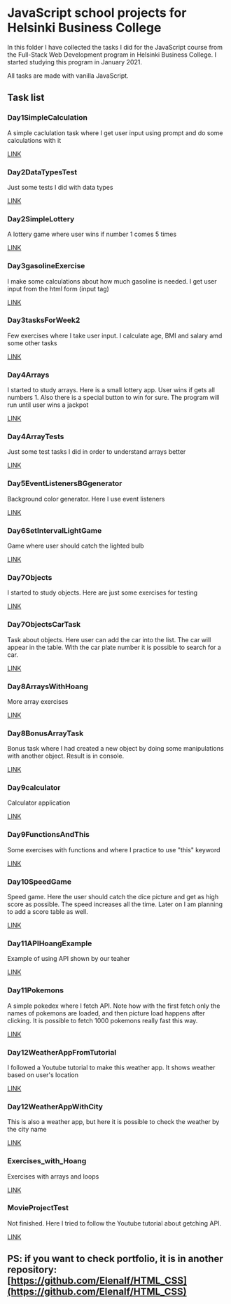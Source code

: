 # JavaScript school projects for Helsinki Business College

In this folder I have collected the tasks I did for the JavaScript course from the Full-Stack Web Development program in Helsinki Business College. I started studying this program in January 2021.

All tasks are made with vanilla JavaScript.

## Task list

### Day1SimpleCalculation

A simple caclulation task where I get user input using prompt and do some calculations with it

[LINK](https://elenaif.github.io/JS/Day1SimpleCalculation/index.html)

### Day2DataTypesTest

Just some tests I did with data types

[LINK](https://elenaif.github.io/JS/Day2DataTypesTest/index.html)

### Day2SimpleLottery

A lottery game where user wins if number 1 comes 5 times

[LINK](https://elenaif.github.io/JS/Day2SimpleLottery/index.html)

### Day3gasolineExercise

I make some calculations about how much gasoline is needed. I get user input from the html form (input tag)

[LINK](https://elenaif.github.io/JS/Day3gasolineExercise/index.html)

### Day3tasksForWeek2

Few exercises where I take user input. I calculate age, BMI and salary amd some other tasks

[LINK](https://elenaif.github.io/JS/Day3tasksForWeek2/index.html)

### Day4Arrays

I started to study arrays. Here is a small lottery app. User wins if gets all numbers 1. Also there is a special button to win for sure. The program will run until user wins a jackpot

[LINK](https://elenaif.github.io/JS/Day4Arrays/index.html)

### Day4ArrayTests

Just some test tasks I did in order to understand arrays better

[LINK](https://elenaif.github.io/JS/Day4ArrayTests/index.html)

### Day5EventListenersBGgenerator

Background color generator. Here I use event listeners

[LINK](https://elenaif.github.io/JS/Day5EventListenersBGgenerator/index.html)

### Day6SetIntervalLightGame

Game where user should catch the lighted bulb

[LINK](https://elenaif.github.io/JS/Day6SetIntervalLightGame/index.html)

### Day7Objects

I started to study objects. Here are just some exercises for testing

[LINK](https://elenaif.github.io/JS/Day7Objects/index.html)

### Day7ObjectsCarTask

Task about objects. Here user can add the car into the list. The car will appear in the table. With the car plate number it is possible to search for a car.

[LINK](https://elenaif.github.io/JS/Day7ObjectsCarTask/index.html)

### Day8ArraysWithHoang

More array exercises

[LINK](https://elenaif.github.io/JS/Day8ArraysWithHoang/index.html)

### Day8BonusArrayTask

Bonus task where I had created a new object by doing some manipulations with another object. Result is in console.

[LINK](https://elenaif.github.io/JS/Day8BonusArrayTask/index.html)

### Day9calculator

Calculator application

[LINK](https://elenaif.github.io/JS/Day9calculator/index.html)

### Day9FunctionsAndThis

Some exercises with functions and where I practice to use "this" keyword

[LINK](https://elenaif.github.io/JS/Day9FunctionsAndThis/index.html)

### Day10SpeedGame

Speed game. Here the user should catch the dice picture and get as high score as possible. The speed increases all the time. Later on I am planning to add a score table as well.

[LINK](https://elenaif.github.io/JS/Day10SpeedGame/index.html)

### Day11APIHoangExample

Example of using API shown by our teaher

[LINK](https://elenaif.github.io/JS/Day11APIHoangExample/index.html)

### Day11Pokemons

A simple pokedex where I fetch API. Note how with the first fetch only the names of pokemons are loaded, and then picture load happens after clicking. It is possible to fetch 1000 pokemons really fast this way.

[LINK](https://elenaif.github.io/JS/Day11Pokemons/index.html)

### Day12WeatherAppFromTutorial

I followed a Youtube tutorial to make this weather app. It shows weather based on user's location

[LINK](https://elenaif.github.io/JS/Day12WeatherAppFromTutorial/index.html)

### Day12WeatherAppWithCity

This is also a weather app, but here it is possible to check the weather by the city name

[LINK](https://elenaif.github.io/JS/Day12WeatherAppWithCity/index.html)

### Exercises_with_Hoang

Exercises with arrays and loops

[LINK](https://elenaif.github.io/JS/Exercises_with_Hoang/index.html)

### MovieProjectTest

Not finished. Here I tried to follow the Youtube tutorial about getching API.

[LINK](https://elenaif.github.io/JS/MovieProjectTest/index.html)

## PS: if you want to check portfolio, it is in another repository: [https://github.com/ElenaIf/HTML_CSS](https://github.com/ElenaIf/HTML_CSS)
